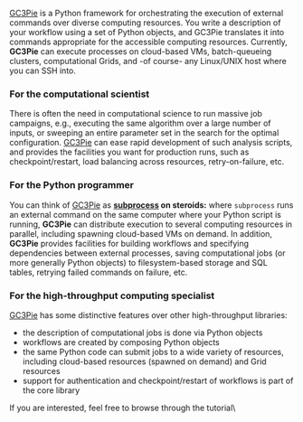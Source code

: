 [GC3Pie](http://gc3pie.googlecode.com/) is a Python framework for
orchestrating the execution of external commands over diverse computing
resources. You write a description of your workflow using a set of
Python objects, and GC3Pie translates it into commands appropriate for
the accessible computing resources. Currently, **GC3Pie** can execute
processes on cloud-based VMs, batch-queueing clusters, computational
Grids, and -of course- any Linux/UNIX host where you can SSH into.


### For the computational scientist ###

There is often the need in computational science to run massive job
campaigns, e.g., executing the same algorithm over a large number of
inputs, or sweeping an entire parameter set in the search for the
optimal configuration. [GC3Pie](http://gc3pie.googlecode.com/) can ease
rapid development of such analysis scripts, and provides the facilities
you want for production runs, such as checkpoint/restart, load balancing
across resources, retry-on-failure, etc.


### For the Python programmer ###

You can think of [GC3Pie](http://gc3pie.googlecode.com/) as
**[subprocess](http://docs.python.org/2/library/subprocess.html) on
steroids:** where `subprocess` runs an external command on the same
computer where your Python script is running, **GC3Pie** can distribute
execution to several computing resources in parallel, including spawning
cloud-based VMs on demand. In addition, **GC3Pie** provides facilities for
building workflows and specifying dependencies between external
processes, saving computational jobs (or more generally Python objects)
to filesystem-based storage and SQL tables, retrying failed commands on
failure, etc.


### For the high-throughput computing specialist ###

[GC3Pie](http://gc3pie.googlecode.com/) has some distinctive features
over other high-throughput libraries:

  * the description of computational jobs is done via Python objects
  * workflows are created by composing Python objects
  * the same Python code can submit jobs to a wide variety of resources, including cloud-based resources (spawned on demand) and Grid resources
  * support for authentication and checkpoint/restart of workflows is part of the core library

If you are interested, feel free to browse through the tutorial\